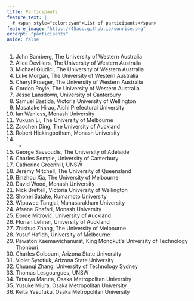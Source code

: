 ```yaml
---
title: Participants
feature_text: | 
  # <span style="color:cyan">List of participants</span>
feature_image: "https://45acc.github.io/sunrise.png"
excerpt: "participants"
aside: false
---
```


1. John Bamberg, The University of Western Australia
2. Alice Devillers, The University of Western Australia
3. Michael Giudici, The University of Western Australia
4. Luke Morgan, The University of Western Australia
5. Cheryl Praeger, The University of Western Australia
6. Gordon Royle, The University of Western Australia
7. Jesse Lansdown, University of Canterbury
8. Samuel Bastida, Victoria University of Wellington
9. Masatake Hirao, Aichi Prefectural University
10. Ian Wanless, Monash University
11. Yuxuan Li, The University of Melbourne
12. Zaochen Ding, The University of Auckland
13. Robert Hickingbotham, Monash University
14. - 
15. George Savvoudis, The University of Adelaide
16. Charles Semple, University of Canterbury
17. Catherine Greenhill, UNSW
18. Jeremy Mitchell, The University of Queensland
19. Binzhou Xia, The University of Melbourne
20. David Wood, Monash University
21. Nick Brettell, Victoria University of Wellington
22. Shohei Satake, Kumamoto University
23. Wipawee Tangjai, Mahasarakham University
24. Afsane Ghafari, Monash University
25. Đorđe Mitrović, University of Auckland
26. Florian Lehner, University of Auckland
27. Zhishuo Zhang, The University of Melbourne
28. Yusuf Hafidh, University of Melbourne
29. Pawaton Kaemawichanurat, King Mongkut's University of Technology Thonburi
30. Charles Colbourn, Arizona State University
31. Violet Syrotiuk, Arizona State University
32. Chuanqi Zhang, University of Technology Sydney
33. Thomas Lesgourgues, UNSW
34. Tatsuya Maruta, Osaka Metropolitan University
35. Yusuke Miura, Osaka Metropolitan University
36. Keita Yasufuku, Osaka Metropolitan University




